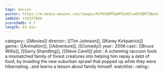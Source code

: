 ```yaml
---
tags: movies
poster: https://m.media-amazon.com/images/M/MV5BMTQwMTQxNTcwOF5BMl5BanBnXkFtZTcwMzQ1NzUzMQ@@._V1_SX300.jpg
imdbId: tt0327084
scoreImdb: 6.7
length: 83 min
---
```


category:: [[Movies]]
director:: [[Tim Johnson]], [[Karey Kirkpatrick]]
genre:: [[Animation]], [[Adventure]], [[Comedy]]
year:: 2006
cast:: [[Bruce Willis]], [[Garry Shandling]], [[Steve Carell]]
plot:: A scheming raccoon fools a mismatched family of forest creatures into helping him repay a debt of food, by invading the new suburban sprawl that popped up while they were hibernating...and learns a lesson about family himself.
watchlist::
rating::
